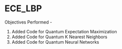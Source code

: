 # ECE_LBP
Objectives Performed -
1. Added Code for Quantum Expectation Maximization
2. Added Code for Quantum K Nearest Neighbors
3. Added Code for Quantum Neural Networks
